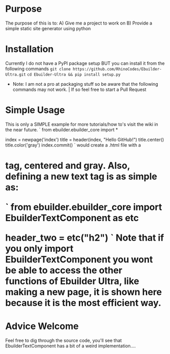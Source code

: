 # Purpose
The purpose of this is to:
  A) Give me a project to work on
  B) Provide a simple static site generator using python
# Installation
Currently I do not have a PyPI package setup BUT you can install it from the following commands
`git clone https://github.com/RhinoCodes/Ebuilder-Ultra.git`
`cd Ebuilder-Ultra && pip install setup.py`
* Note: I am not a pro at packaging stuff so be aware that the following commands may not work. 
   | If so feel free to start a Pull Request
 # Simple Usage
 This is only a SIMPLE example for more tutorials/how to's visit the wiki in the near future.
 `
 from ebuilder.ebuilder_core import *
 
 index = newpage('index')
 title = header(index, "Hello GitHub!")
 title.center()
 title.color('gray')
 index.commit()
 `
 would create a .html file with a <h1> tag, centered and gray.
 Also, defining a new text tag is as simple as:

`
from ebuilder.ebuilder_core import EbuilderTextComponent as etc
  
header_two = etc("h2")
`
Note that if you only import EbuilderTextComponent you wont be able to 
access the other functions of Ebuilder Ultra, like making a new page, it is shown here
because it is the most efficient way.

# Advice Welcome
Feel free to dig through the source code, you'll see that EbuilderTextComponent 
has a bit of a weird implementation....
